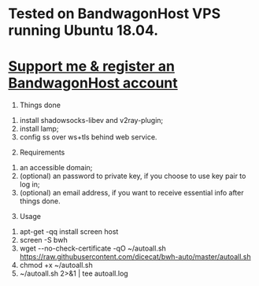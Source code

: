 # Tested on BandwagonHost VPS running Ubuntu 18.04.
# 
# [Support me & register an BandwagonHost account ](https://tinyurl.com/y4v2rl2u)

1. Things done
1) install shadowsocks-libev and v2ray-plugin;
2) install lamp;
3) config ss over ws+tls behind web service.

2. Requirements
1) an accessible domain;
2) (optional) an password to private key, if you choose to use key pair to log in;
3) (optional) an email address, if you want to receive essential info after things done.

3. Usage
1) apt-get -qq install screen host
2) screen -S bwh
3) wget --no-check-certificate -qO ~/autoall.sh https://raw.githubusercontent.com/dicecat/bwh-auto/master/autoall.sh
4) chmod +x ~/autoall.sh
5) ~/autoall.sh 2>&1 | tee autoall.log

